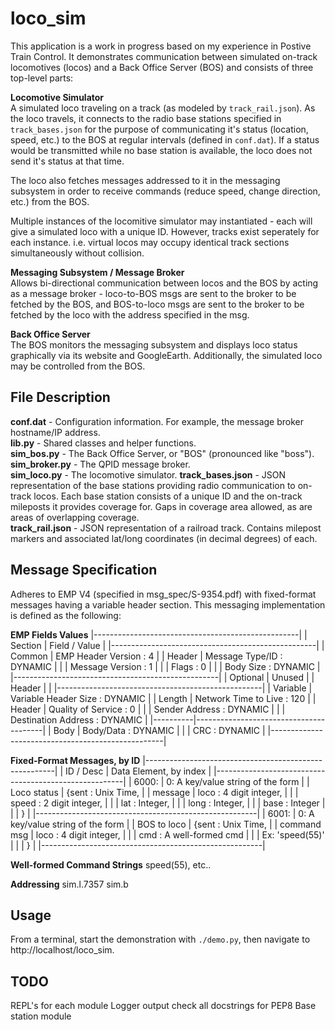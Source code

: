 # loco_sim

This application is a work in progress based on my experience in Postive Train Control. It demonstrates communication between simulated on-track locomotives (locos) and a Back Office Server (BOS) and consists of three top-level parts:
  
**Locomotive Simulator**  
A simulated loco traveling on a track (as modeled by `track_rail.json`). As the loco travels, it connects to the radio base stations specified in `track_bases.json` for the purpose of communicating it's status (location, speed, etc.) to the BOS at regular intervals (defined in `conf.dat`). If a status would be transmitted while no base station is available, the loco does not send it's status at that time.  

The loco also fetches messages addressed to it in the messaging subsystem in order to receive commands (reduce speed, change direction, etc.) from the BOS.

Multiple instances of the locomitive simulator may instantiated - each will give a simulated loco with a unique ID. However, tracks exist seperately for each instance. i.e. virtual locos may occupy identical track sections simultaneously  without collision.

**Messaging Subsystem / Message Broker**  
Allows bi-directional communication between locos and the BOS by acting as a message broker - loco-to-BOS msgs are sent to the broker to be fetched by the BOS, and BOS-to-loco msgs are sent to the broker to be fetched by the loco with the address specified in the msg.

**Back Office Server**  
The BOS monitors the messaging subsystem and displays loco status graphically via its website and GoogleEarth. Additionally, the simulated loco may be controlled from the BOS.

## File Description

**conf.dat** - Configuration information. For example, the message broker hostname/IP address.  
**lib.py** - Shared classes and helper functions.  
**sim_bos.py** - The Back Office Server, or "BOS" (pronounced like "boss").  
**sim_broker.py** - The QPID message broker.  
**sim_loco.py** - The locomotive simulator.
**track_bases.json** - JSON representation of the base stations providing radio communication to on-track locos. Each base station consists of a unique ID and the on-track mileposts it provides coverage for. Gaps in coverage area allowed, as are areas of overlapping coverage.  
**track_rail.json** - JSON representation of a railroad track. Contains milepost markers and associated lat/long coordinates (in decimal degrees) of each.

## Message Specification

Adheres to EMP V4 (specified in msg_spec/S-9354.pdf) with fixed-format messages having a variable header section. This messaging implementation is defined as the following:

**EMP Fields Values**
|---------------------------------------------------|
| Section  | Field / Value                          |
|---------------------------------------------------|
| Common   | EMP Header Version    : 4              |
| Header   | Message Type/ID       : DYNAMIC        |
|          | Message Version       : 1              |
|          | Flags                 : 0              |
|          | Body Size             : DYNAMIC        |
|---------------------------------------------------|
| Optional | Unused                                 |
| Header   |                                        |
|---------------------------------------------------|
| Variable | Variable Header Size  : DYNAMIC        |
| Length   | Network Time to Live  : 120            |
| Header   | Quality of Service    : 0              |
|          | Sender Address        : DYNAMIC        |
|          | Destination Address   : DYNAMIC        |
|----------|----------------------------------------|
| Body     | Body/Data             : DYNAMIC        |
|          | CRC                   : DYNAMIC        |
|---------------------------------------------------|

**Fixed-Format Messages, by ID**
|-------------------------------------------------------|
| ID / Desc     | Data Element, by index                |
|-------------------------------------------------------|
| 6000:         | 0: A key/value string of the form     |
| Loco status   |    {sent          : Unix Time,         |
| message       |     loco          : 4 digit integer,   |
|               |     speed        : 2 digit integer,   |
|               |     lat     : Integer,           |
|               |     long    : Integer,           |
|               |     base : Integer            |
|               |    }                                  |
|-------------------------------------------------------|
| 6001:         | 0: A key/value string of the form     |
| BOS to loco   |    {sent    : Unix Time,         |
| command msg   |     loco : 4 digit integer,   |
|               |     cmd      : A well-formed cmd  |
|               |                    Ex: 'speed(55)'    |
|               |    }                                  |
|-------------------------------------------------------|

**Well-formed Command Strings**
speed(55), etc..

**Addressing**
sim.l.7357
sim.b

## Usage
  
From a terminal, start the demonstration with `./demo.py`, then navigate to http://localhost/loco_sim.  

## TODO
REPL's for each module
Logger output
check all docstrings for PEP8
Base station module


